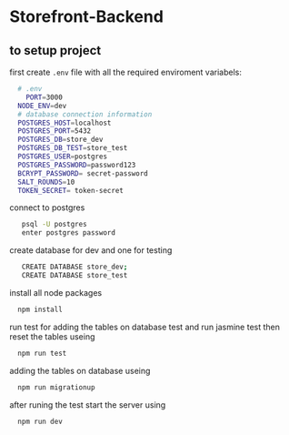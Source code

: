 # Storefront-Backend
 

## to setup project 

first create `.env` file  with all the required enviroment variabels:

```bash
  # .env
    PORT=3000
  NODE_ENV=dev
  # database connection information
  POSTGRES_HOST=localhost
  POSTGRES_PORT=5432
  POSTGRES_DB=store_dev
  POSTGRES_DB_TEST=store_test
  POSTGRES_USER=postgres 
  POSTGRES_PASSWORD=password123
  BCRYPT_PASSWORD= secret-password
  SALT_ROUNDS=10
  TOKEN_SECRET= token-secret
```

connect to postgres 

```bash
   psql -U postgres
   enter postgres password 
```

create database for dev and one for testing

```bash
   CREATE DATABASE store_dev;
   CREATE DATABASE store_test
```

install all node packages

```bash
  npm install
```

run test for adding the tables on database test and run jasmine test then reset the tables useing

```bash
  npm run test
```
adding the tables on database useing

```bash
  npm run migrationup
```

after runing the test start the server using

```bash
  npm run dev
```

 
